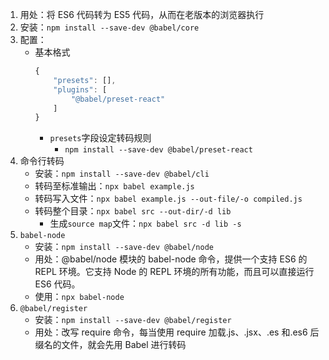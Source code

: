 1. 用处：将 ES6 代码转为 ES5 代码，从而在老版本的浏览器执行
2. 安装：`npm install --save-dev @babel/core`
3. 配置：
   - 基本格式
     ```javascript
     {
         "presets": [],
         "plugins": [
             "@babel/preset-react"
         ]
     }
     ```
     - `presets`字段设定转码规则
       - `npm install --save-dev @babel/preset-react`
4. 命令行转码
   - 安装：`npm install --save-dev @babel/cli`
   - 转码至标准输出：`npx babel example.js`
   - 转码写入文件：`npx babel example.js --out-file/-o compiled.js`
   - 转码整个目录：`npx babel src --out-dir/-d lib`
     - 生成`source map`文件：`npx babel src -d lib -s`
5. `babel-node`
   - 安装：`npm install --save-dev @babel/node`
   - 用处：@babel/node 模块的 babel-node 命令，提供一个支持 ES6 的 REPL 环境。它支持 Node 的 REPL 环境的所有功能，而且可以直接运行 ES6 代码。
   - 使用：`npx babel-node`
6. `@babel/register`
   - 安装：`npm install --save-dev @babel/register`
   - 用处：改写 require 命令，每当使用 require 加载.js、.jsx、.es 和.es6 后缀名的文件，就会先用 Babel 进行转码
